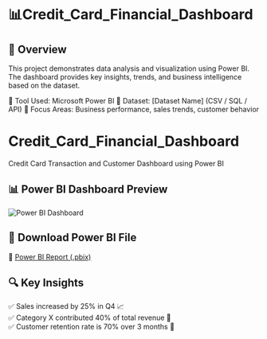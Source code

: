 # 📊Credit_Card_Financial_Dashboard

## 🚀 Overview
This project demonstrates data analysis and visualization using Power BI. The dashboard provides key insights, trends, and business intelligence based on the dataset.

🔹 Tool Used: Microsoft Power BI
🔹 Dataset: [Dataset Name] (CSV / SQL / API)
🔹 Focus Areas: Business performance, sales trends, customer behavior

# Credit_Card_Financial_Dashboard
Credit Card Transaction and Customer Dashboard using Power BI

## 📊 Power BI Dashboard Preview  
![Power BI Dashboard](images/powerbi_dashboard.png)  


## 📂 Download Power BI File  
📌 [Power BI Report (.pbix)](./PowerBI_Project.pbix)  

## 🔍 Key Insights  
✅ Sales increased by 25% in Q4 📈  
✅ Category X contributed 40% of total revenue 🛒  
✅ Customer retention rate is 70% over 3 months 🎯  
